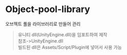 # Object-pool-library
오브젝트 풀을 라이브러리로 만들어 관리

> 유니티 dll(UnityEngine.dll)을 임포트하여 제작<br>
> 참조->UnityEngine.dll <br>
> 빌드된 dll은 Assets/Script/Plugin에 넣어서 사용 가능
